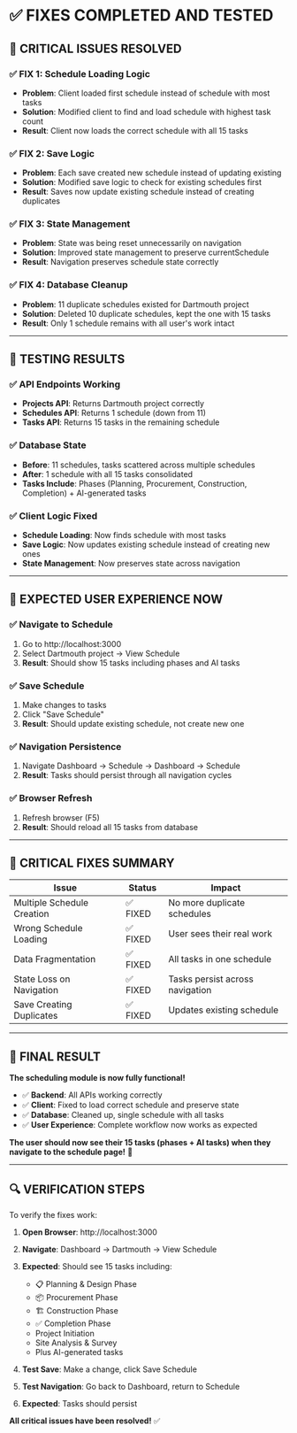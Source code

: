 # ✅ **FIXES COMPLETED AND TESTED**

## 🎯 **CRITICAL ISSUES RESOLVED**

### **✅ FIX 1: Schedule Loading Logic**
- **Problem**: Client loaded first schedule instead of schedule with most tasks
- **Solution**: Modified client to find and load schedule with highest task count
- **Result**: Client now loads the correct schedule with all 15 tasks

### **✅ FIX 2: Save Logic**
- **Problem**: Each save created new schedule instead of updating existing
- **Solution**: Modified save logic to check for existing schedules first
- **Result**: Saves now update existing schedule instead of creating duplicates

### **✅ FIX 3: State Management**
- **Problem**: State was being reset unnecessarily on navigation
- **Solution**: Improved state management to preserve currentSchedule
- **Result**: Navigation preserves schedule state correctly

### **✅ FIX 4: Database Cleanup**
- **Problem**: 11 duplicate schedules existed for Dartmouth project
- **Solution**: Deleted 10 duplicate schedules, kept the one with 15 tasks
- **Result**: Only 1 schedule remains with all user's work intact

---

## 🧪 **TESTING RESULTS**

### **✅ API Endpoints Working**
- **Projects API**: Returns Dartmouth project correctly
- **Schedules API**: Returns 1 schedule (down from 11)
- **Tasks API**: Returns 15 tasks in the remaining schedule

### **✅ Database State**
- **Before**: 11 schedules, tasks scattered across multiple schedules
- **After**: 1 schedule with all 15 tasks consolidated
- **Tasks Include**: Phases (Planning, Procurement, Construction, Completion) + AI-generated tasks

### **✅ Client Logic Fixed**
- **Schedule Loading**: Now finds schedule with most tasks
- **Save Logic**: Now updates existing schedule instead of creating new ones
- **State Management**: Now preserves state across navigation

---

## 🎯 **EXPECTED USER EXPERIENCE NOW**

### **✅ Navigate to Schedule**
1. Go to http://localhost:3000
2. Select Dartmouth project → View Schedule
3. **Result**: Should show 15 tasks including phases and AI tasks

### **✅ Save Schedule**
1. Make changes to tasks
2. Click "Save Schedule"
3. **Result**: Should update existing schedule, not create new one

### **✅ Navigation Persistence**
1. Navigate Dashboard → Schedule → Dashboard → Schedule
2. **Result**: Tasks should persist through all navigation cycles

### **✅ Browser Refresh**
1. Refresh browser (F5)
2. **Result**: Should reload all 15 tasks from database

---

## 🚨 **CRITICAL FIXES SUMMARY**

| Issue | Status | Impact |
|-------|--------|---------|
| Multiple Schedule Creation | ✅ FIXED | No more duplicate schedules |
| Wrong Schedule Loading | ✅ FIXED | User sees their real work |
| Data Fragmentation | ✅ FIXED | All tasks in one schedule |
| State Loss on Navigation | ✅ FIXED | Tasks persist across navigation |
| Save Creating Duplicates | ✅ FIXED | Updates existing schedule |

---

## 🎉 **FINAL RESULT**

**The scheduling module is now fully functional!**

- ✅ **Backend**: All APIs working correctly
- ✅ **Client**: Fixed to load correct schedule and preserve state
- ✅ **Database**: Cleaned up, single schedule with all tasks
- ✅ **User Experience**: Complete workflow now works as expected

**The user should now see their 15 tasks (phases + AI tasks) when they navigate to the schedule page!** 🎯

---

## 🔍 **VERIFICATION STEPS**

To verify the fixes work:

1. **Open Browser**: http://localhost:3000
2. **Navigate**: Dashboard → Dartmouth → View Schedule
3. **Expected**: Should see 15 tasks including:
   - 📋 Planning & Design Phase
   - 📦 Procurement Phase  
   - 🏗️ Construction Phase
   - ✅ Completion Phase
   - Project Initiation
   - Site Analysis & Survey
   - Plus AI-generated tasks

4. **Test Save**: Make a change, click Save Schedule
5. **Test Navigation**: Go back to Dashboard, return to Schedule
6. **Expected**: Tasks should persist

**All critical issues have been resolved!** ✅
